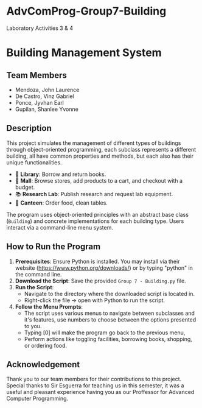 # AdvComProg-Group7-Building
Laboratory Activities 3 &amp; 4

# Building Management System

## Team Members
- Mendoza, John Laurence
- De Castro, Vinz Gabriel
- Ponce, Jyvhan Earl
- Gupilan, Shanlee Yvonne

## Description
This project simulates the management of different types of buildings through object-oriented programming, each subclass represents a different building, all have common properties and methods, but each also has their unique functionalities.
- :book: **Library**: Borrow and return books.
- :department_store: **Mall**: Browse stores, add products to a cart, and checkout with a budget.
- :books: **Research Lab**: Publish research and request lab equipment.
- :hamburger: **Canteen**: Order food, clean tables.

The program uses object-oriented principles with an abstract base class (`Building`) and concrete implementations for each building type. Users interact via a command-line menu system.

## How to Run the Program
1. **Prerequisites**: Ensure Python is installed. You may install via their website (https://www.python.org/downloads/) or by typing "python" in the command line.
2. **Download the Script**: Save the provided `Group 7 - Building.py` file.
3. **Run the Script**:
   - Navigate to the directory where the downloaded script is located in.
   - Right-click the file -> open with Python to run the script.
4. **Follow the Menu Prompts**:
   - The script uses various menus to navigate between subclasses and it's features, use numbers to choose between the options presented to you.
   - Typing [0] will make the program go back to the previous menu,
   - Perform actions like toggling facilities, borrowing books, shopping, or ordering food.

## Acknowledgement
Thank you to our team members for their contributions to this project. Special thanks to Sir Esguerra for teaching us in this semester, it was a useful and pleasant experience having you as our Proffessor for Advanced Computer Programming. 
